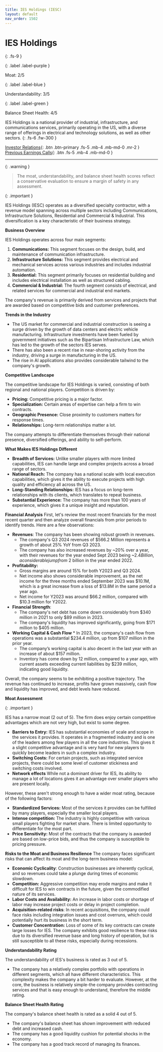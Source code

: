 ```yaml
---
title: IES Holdings (IESC)
layout: default
nav_order: 1502
---
```


# IES Holdings
{: .fs-9 }

{: .label .label-purple }

Moat: 2/5

{: .label .label-blue }

Understandability: 3/5

{: .label .label-green }

Balance Sheet Health: 4/5

IES Holdings is a national provider of industrial, infrastructure, and communications services, primarily operating in the US, with a diverse range of offerings in electrical and technology solutions, as well as other sectors.
{: .fs-6 .fw-300 }

[Investor Relations](https://www.google.com/search?q=IESC+investor+relations){: .btn .btn-primary .fs-5 .mb-4 .mb-md-0 .mr-2 }
[Previous Earnings Calls](https://discountingcashflows.com/company/IESC/transcripts/){: .btn .fs-5 .mb-4 .mb-md-0 }

---

{: .warning }
>The moat, understandability, and balance sheet health scores reflect a conservative evaluation to ensure a margin of safety in any assessment.



{: .important }

IES Holdings (IESC) operates as a diversified specialty contractor, with a revenue model spanning across multiple sectors including Communications, Infrastructure Solutions, Residential and Commercial & Industrial. This diversification is a key characteristic of their business strategy.

**Business Overview**

IES Holdings operates across four main segments:

1.  **Communications:** This segment focuses on the design, build, and maintenance of communication infrastructure.
2.  **Infrastructure Solutions:** This segment provides electrical and mechanical services across various industries and includes industrial automation.
3.  **Residential:** This segment primarily focuses on residential building and includes electrical installation as well as structured cabling.
4.  **Commercial & Industrial:** The fourth segment consists of electrical, and related services for commercial and industrial end markets.

 The company's revenue is primarily derived from services and projects that are awarded based on competitive bids and customer preferences.

 **Trends in the Industry**
* The US market for commercial and industrial construction is seeing a surge driven by the growth of data centers and electric vehicle manufacturing. Infrastructure investments have been fueled by government initiatives such as the Bipartisan Infrastructure Law, which has led to the growth of the sectors IES serves.
* There has also been a recent rise in near-shoring activity from the industry, driving a surge in manufacturing in the US.
* The rise in AI applications also provides considerable tailwind to the company's growth.

**Competitive Landscape**

The competitive landscape for IES Holdings is varied, consisting of both regional and national players. Competition is driven by:

*   **Pricing:** Competitive pricing is a major factor.
*   **Specialization:** Certain areas of expertise can help a firm to win contracts.
*   **Geographic Presence:** Close proximity to customers matters for response times.
*   **Relationships:** Long-term relationships matter a lot.

 The company attempts to differentiate themselves through their national presence, diversified offerings, and ability to self-perform.

**What Makes IES Holdings Different**

*   **Breadth of Services:** Unlike smaller players with more limited capabilities, IES can handle large and complex projects across a broad range of sectors.
*   **National Reach:** The company has a national scale with local execution capabilities, which gives it the ability to execute projects with high quality and efficiency all across the US.
*   **Long-Standing Relationships:** IES has a focus on long-term relationships with its clients, which translates to repeat business.
*   **Substantial Experience:** The company has more than 100 years of experience, which gives it a unique insight and reputation.

**Financial Analysis**
First, let's review the most recent financials for the most recent quarter and then analyze overall financials from prior periods to identify trends. Here are a few observations:
   * **Revenues**: The company has been showing robust growth in revenues.
       * The company's Q3 2024 revenues of $566.2 Million represents a growth of about 25% YoY from Q3 2023.
       * The company has also increased revenues by ~20% over a year, with their revenues for the year ended Sept 2023 being ~$2.4 Billion, a considerable jump from ~$2 billion in the year ended 2022.
   * **Profitability:**
       * Gross margins are around 15% for both Y2023 and Q3 2024.
       * Net income also shows considerable improvement, as the net income for the three months ended September 2023 was $10.1M, which is a great increase from a loss of $13.8M in the same period a year ago.
       * Net income for Y2023 was around $66.2 million, compared with $10.3 million for Y2022.
   * **Financial Strength**:
       * The company's net debt has come down considerably from $340 million in 2021 to only $89 million in 2023.
       * The company's liquidity has improved significantly, going from $171 million to $405 million.
*   **Working Capital & Cash Flow**
         * In 2023, the company's cash flow from operations was a substantial $234.4 million, up from $107 million in the prior year.
     * The company’s working capital is also decent in the last year with an increase of about $157 million.
    * Inventory has come down by 12 million, compared to a year ago, with current assets exceeding current liabilities by $239 million, indicating good liquidity.

 Overall, the company seems to be exhibiting a positive trajectory. The revenue has continued to increase, profits have grown massively, cash flow and liquidity has improved, and debt levels have reduced.

**Moat Assessment**

{: .important }

IES has a narrow moat (2 out of 5). The firm does enjoy certain competitive advantages which are not very high, but exist to some degree.

* **Barriers to Entry:** IES has substantial economies of scale and scope in the services it provides. It operates in a fragmented industry and is one of the leaders among few players in all the core industries. This gives it a slight competitive advantage and is very hard for new players to quickly become leaders in such a complex industry.
* **Switching Costs:** For certain projects, such as integrated service projects, there could be some level of customer stickiness and switching costs involved.
* **Network effects** While not a dominant driver for IES, its ability to manage a lot of locations gives it an advantage over smaller players who are present locally.

However, these aren't strong enough to have a wider moat rating, because of the following factors:

* **Standardized Services:** Most of the services it provides can be fulfilled by many players, especially the smaller local players.
* **Intense competition:** The industry is highly competitive with various small players fighting for market share. There is limited opportunity to differentiate for the most part.
* **Price Sensitivity:** Most of the contracts that the company is awarded are based on low-price bids, and thus the company is susceptible to pricing pressure.

**Risks to the Moat and Business Resilience**
The company faces significant risks that can affect its moat and the long-term business model:

 * **Economic Cyclicality**: Construction businesses are inherently cyclical, and so revenues could take a plunge during times of economic slowdown.
*  **Competition:** Aggressive competition may erode margins and make it difficult for IES to win contracts in the future, given the commodified nature of its services.
*  **Labor Costs and Availability:** An increase in labor costs or shortage of labor may increase project costs or delay in project completion.
*  **Acquisition-related risks**: In recent acquisitions, the company could face risks including integration issues and cost overruns, which could potentially hurt its business in the short term.
*  **Customer Concentration:** Loss of some of its key contracts can create large losses for IES.
  The company exhibits good resilience to these risks due to its diversified revenue base and long history of operation, but is still susceptible to all these risks, especially during recessions.

**Understandability Rating**

The understandability of IES's business is rated as 3 out of 5.

*  The company has a relatively complex portfolio with operations in different segments, which all have different characteristics. This complexity makes the company a bit harder to evaluate. However, at the core, the business is relatively simple-the company provides contracting services and that is easy enough to understand, therefore the middle rating.

**Balance Sheet Health Rating**

The company's balance sheet health is rated as a solid 4 out of 5.

*   The company's balance sheet has shown improvement with reduced debt and increased cash.
*  The company has a good liquidity cushion for potential shocks in the economy.
*  The company has a good track record of managing its finances.

